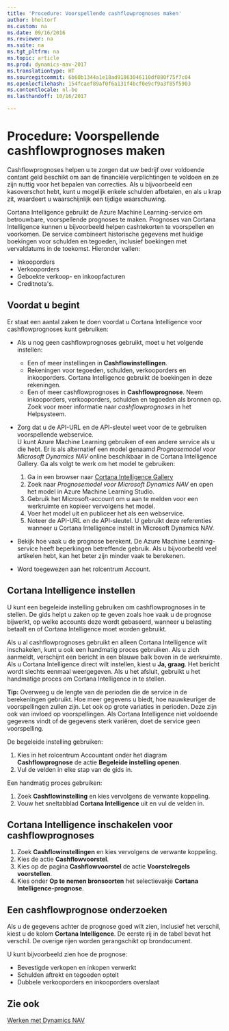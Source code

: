 ```yaml
---
title: 'Procedure: Voorspellende cashflowprognoses maken'
author: bholtorf
ms.custom: na
ms.date: 09/16/2016
ms.reviewer: na
ms.suite: na
ms.tgt_pltfrm: na
ms.topic: article
ms.prod: dynamics-nav-2017
ms.translationtype: HT
ms.sourcegitcommit: 6b60b1344a1e18ad91863046110df880f75f7c04
ms.openlocfilehash: 154fcaef89af0f6a131f4bcf0e9cf9a3f85f5903
ms.contentlocale: nl-be
ms.lasthandoff: 10/16/2017

---
```


# <a name="how-to-make-predictive-cash-flow-forecasts"></a>Procedure: Voorspellende cashflowprognoses maken
Cashflowprognoses helpen u te zorgen dat uw bedrijf over voldoende contant geld beschikt om aan de financiële verplichtingen te voldoen en ze zijn nuttig voor het bepalen van correcties. Als u bijvoorbeeld een kasoverschot hebt, kunt u mogelijk enkele schulden afbetalen, en als u krap zit, waardeert u waarschijnlijk een tijdige waarschuwing. 

Cortana Intelligence gebruikt de Azure Machine Learning-service om betrouwbare, voorspellende prognoses te maken. Prognoses van Cortana Intelligence kunnen u bijvoorbeeld helpen cashtekorten te voorspellen en voorkomen. De service combineert historische gegevens met huidige boekingen voor schulden en tegoeden, inclusief boekingen met vervaldatums in de toekomst. Hieronder vallen:
* Inkooporders
* Verkooporders
* Geboekte verkoop- en inkoopfacturen
* Creditnota's.

## <a name="before-you-start"></a>Voordat u begint  
Er staat een aantal zaken te doen voordat u Cortana Intelligence voor cashflowprognoses kunt gebruiken: 
* Als u nog geen cashflowprognoses gebruikt, moet u het volgende instellen:
    * Een of meer instellingen in **Cashflowinstellingen**. 
    * Rekeningen voor tegoeden, schulden, verkooporders en inkooporders. Cortana Intelligence gebruikt de boekingen in deze rekeningen.
    * Een of meer cashflowprognoses in **Cashflowprognose**. Neem inkooporders, verkooporders, schulden en tegoeden als bronnen op.  
    Zoek voor meer informatie naar _cashflowprognoses_ in het Helpsysteem. 
* Zorg dat u de API-URL en de API-sleutel weet voor de te gebruiken voorspellende webservice.  
    U kunt Azure Machine Learning gebruiken of een andere service als u die hebt. Er is als alternatief een model genaamd _Prognosemodel voor Microsoft Dynamics NAV_ online beschikbaar in de Cortana Intelligence Gallery. Ga als volgt te werk om het model te gebruiken:

    1. Ga in een browser naar [Cortana Intelligence Gallery](https://go.microsoft.com/fwlink/?linkid=828352)
    2. Zoek naar _Prognosemodel voor Microsoft Dynamics NAV_ en open het model in Azure Machine Learning Studio.
    3. Gebruik het Microsoft-account om u aan te melden voor een werkruimte en kopieer vervolgens het model.
    4. Voer het model uit en publiceer het als een webservice.
    5. Noteer de API-URL en de API-sleutel. U gebruikt deze referenties wanneer u Cortana Intelligence instelt in Microsoft Dynamics NAV.  

* Bekijk hoe vaak u de prognose berekent. De Azure Machine Learning-service heeft beperkingen betreffende gebruik. Als u bijvoorbeeld veel artikelen hebt, kan het beter zijn minder vaak te berekenen. 
* Word toegewezen aan het rolcentrum Account. 

## <a name="set-up-cortana-intelligence"></a>Cortana Intelligence instellen
U kunt een begeleide instelling gebruiken om cashflowprognoses in te stellen. De gids helpt u zaken op te geven zoals hoe vaak u de prognose bijwerkt, op welke accounts deze wordt gebaseerd, wanneer u belasting betaalt en of Cortana Intelligence moet worden gebruikt.  

Als u al cashflowprognoses gebruikt en alleen Cortana Intelligence wilt inschakelen, kunt u ook een handmatig proces gebruiken. Als u zich aanmeldt, verschijnt een bericht in een blauwe balk boven in de werkruimte. Als u Cortana Intelligence direct wilt instellen, kiest u **Ja, graag**. Het bericht wordt slechts eenmaal weergegeven. Als u het afsluit, gebruikt u het handmatige proces om Cortana Intelligence in te stellen.  

**Tip:** Overweeg u de lengte van de perioden die de service in de berekeningen gebruikt. Hoe meer gegevens u biedt, hoe nauwkeuriger de voorspellingen zullen zijn. Let ook op grote variaties in perioden. Deze zijn ook van invloed op voorspellingen. Als Cortana Intelligence niet voldoende gegevens vindt of de gegevens sterk variëren, doet de service geen voorspelling. 

De begeleide instelling gebruiken:
1. Kies in het rolcentrum Accountant onder het diagram **Cashflowprognose** de actie **Begeleide instelling openen**.
2. Vul de velden in elke stap van de gids in.

Een handmatig proces gebruiken:
1. Zoek **Cashflowinstelling** en kies vervolgens de verwante koppeling.
2. Vouw het sneltabblad **Cortana Intelligence** uit en vul de velden in.

## <a name="turn-on-cortana-intelligence-for-cash-flow-forecasts"></a>Cortana Intelligence inschakelen voor cashflowprognoses
1. Zoek **Cashflowinstellingen** en kies vervolgens de verwante koppeling.
2. Kies de actie **Cashflowvoorstel**.
3. Kies op de pagina **Cashflowvoorstel** de actie **Voorstelregels voorstellen**.  
4. Kies onder **Op te nemen bronsoorten** het selectievakje **Cortana Intelligence-prognose**.

## <a name="investigate-a-cash-flow-forecast"></a>Een cashflowprognose onderzoeken
Als u de gegevens achter de prognose goed wilt zien, inclusief het verschil, kiest u de kolom **Cortana Intelligence**. De eerste rij in de tabel bevat het verschil. De overige rijen worden gerangschikt op brondocument.  

U kunt bijvoorbeeld zien hoe de prognose:    
* Bevestigde verkopen en inkopen verwerkt 
* Schulden aftrekt en tegoeden optelt
* Dubbele verkooporders en inkooporders overslaat

## <a name="see-also"></a>Zie ook  
[Werken met Dynamics NAV](ui-work-product.md)


